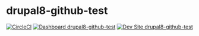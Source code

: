 # drupal8-github-test

[![CircleCI](https://circleci.com/gh/quakerpunk/drupal8-github-test.svg?style=shield)](https://circleci.com/gh/quakerpunk/drupal8-github-test)
[![Dashboard drupal8-github-test](https://img.shields.io/badge/dashboard-drupal8_github_test-yellow.svg)](https://dashboard.pantheon.io/sites/2bb12836-a0cd-4b52-b5f5-7b70d2cddbff#dev/code)
[![Dev Site drupal8-github-test](https://img.shields.io/badge/site-drupal8_github_test-blue.svg)](http://dev-drupal8-github-test.pantheonsite.io/)